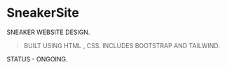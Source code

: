 # SneakerSite
SNEAKER WEBSITE DESIGN.
> BUILT USING HTML , CSS.
> INCLUDES BOOTSTRAP AND TAILWIND.

STATUS - ONGOING.

